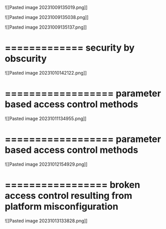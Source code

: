 ![[Pasted image 20231009135019.png]]

![[Pasted image 20231009135038.png]]

![[Pasted image 20231009135137.png]]


=============
security by obscurity
======

![[Pasted image 20231010142122.png]]

==================
parameter based access control methods
===

![[Pasted image 20231011134955.png]]

==================
parameter based access control methods
=============


![[Pasted image 20231012154929.png]]

=================
broken access control resulting from platform misconfiguration
===========


![[Pasted image 20231013133828.png]]

